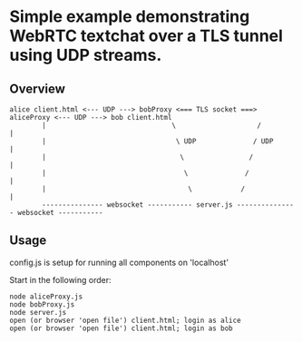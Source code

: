 # Simple example demonstrating WebRTC textchat over a TLS tunnel using UDP streams.

## Overview

```
alice client.html <--- UDP ---> bobProxy <=== TLS socket ===> aliceProxy <--- UDP ---> bob client.html
        |                               \                    /                              |
        |                                \ UDP              / UDP                           |
        |                                 \                /                                |
        |                                  \              /                                 |
        |                                   \            /                                  |
        --------------- websocket ----------- server.js --------------- websocket -----------
```
## Usage

config.js is setup for running all components on 'localhost'

Start in the following order:

```
node aliceProxy.js
node bobProxy.js
node server.js
open (or browser 'open file') client.html; login as alice
open (or browser 'open file') client.html; login as bob
```
